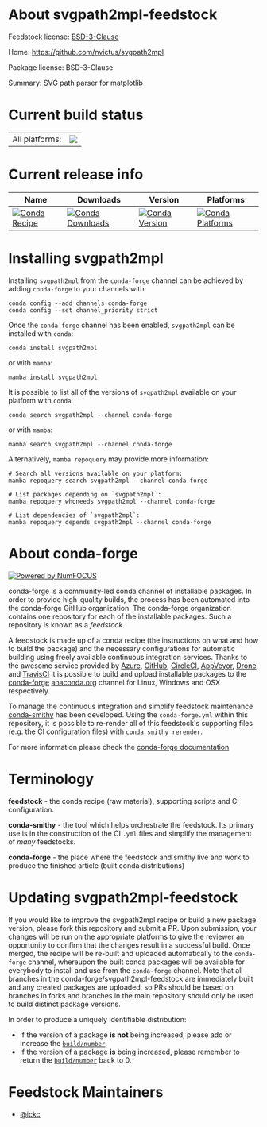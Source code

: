 About svgpath2mpl-feedstock
===========================

Feedstock license: [BSD-3-Clause](https://github.com/conda-forge/svgpath2mpl-feedstock/blob/main/LICENSE.txt)

Home: https://github.com/nvictus/svgpath2mpl

Package license: BSD-3-Clause

Summary: SVG path parser for matplotlib

Current build status
====================


<table><tr><td>All platforms:</td>
    <td>
      <a href="https://dev.azure.com/conda-forge/feedstock-builds/_build/latest?definitionId=14086&branchName=main">
        <img src="https://dev.azure.com/conda-forge/feedstock-builds/_apis/build/status/svgpath2mpl-feedstock?branchName=main">
      </a>
    </td>
  </tr>
</table>

Current release info
====================

| Name | Downloads | Version | Platforms |
| --- | --- | --- | --- |
| [![Conda Recipe](https://img.shields.io/badge/recipe-svgpath2mpl-green.svg)](https://anaconda.org/conda-forge/svgpath2mpl) | [![Conda Downloads](https://img.shields.io/conda/dn/conda-forge/svgpath2mpl.svg)](https://anaconda.org/conda-forge/svgpath2mpl) | [![Conda Version](https://img.shields.io/conda/vn/conda-forge/svgpath2mpl.svg)](https://anaconda.org/conda-forge/svgpath2mpl) | [![Conda Platforms](https://img.shields.io/conda/pn/conda-forge/svgpath2mpl.svg)](https://anaconda.org/conda-forge/svgpath2mpl) |

Installing svgpath2mpl
======================

Installing `svgpath2mpl` from the `conda-forge` channel can be achieved by adding `conda-forge` to your channels with:

```
conda config --add channels conda-forge
conda config --set channel_priority strict
```

Once the `conda-forge` channel has been enabled, `svgpath2mpl` can be installed with `conda`:

```
conda install svgpath2mpl
```

or with `mamba`:

```
mamba install svgpath2mpl
```

It is possible to list all of the versions of `svgpath2mpl` available on your platform with `conda`:

```
conda search svgpath2mpl --channel conda-forge
```

or with `mamba`:

```
mamba search svgpath2mpl --channel conda-forge
```

Alternatively, `mamba repoquery` may provide more information:

```
# Search all versions available on your platform:
mamba repoquery search svgpath2mpl --channel conda-forge

# List packages depending on `svgpath2mpl`:
mamba repoquery whoneeds svgpath2mpl --channel conda-forge

# List dependencies of `svgpath2mpl`:
mamba repoquery depends svgpath2mpl --channel conda-forge
```


About conda-forge
=================

[![Powered by
NumFOCUS](https://img.shields.io/badge/powered%20by-NumFOCUS-orange.svg?style=flat&colorA=E1523D&colorB=007D8A)](https://numfocus.org)

conda-forge is a community-led conda channel of installable packages.
In order to provide high-quality builds, the process has been automated into the
conda-forge GitHub organization. The conda-forge organization contains one repository
for each of the installable packages. Such a repository is known as a *feedstock*.

A feedstock is made up of a conda recipe (the instructions on what and how to build
the package) and the necessary configurations for automatic building using freely
available continuous integration services. Thanks to the awesome service provided by
[Azure](https://azure.microsoft.com/en-us/services/devops/), [GitHub](https://github.com/),
[CircleCI](https://circleci.com/), [AppVeyor](https://www.appveyor.com/),
[Drone](https://cloud.drone.io/welcome), and [TravisCI](https://travis-ci.com/)
it is possible to build and upload installable packages to the
[conda-forge](https://anaconda.org/conda-forge) [anaconda.org](https://anaconda.org/)
channel for Linux, Windows and OSX respectively.

To manage the continuous integration and simplify feedstock maintenance
[conda-smithy](https://github.com/conda-forge/conda-smithy) has been developed.
Using the ``conda-forge.yml`` within this repository, it is possible to re-render all of
this feedstock's supporting files (e.g. the CI configuration files) with ``conda smithy rerender``.

For more information please check the [conda-forge documentation](https://conda-forge.org/docs/).

Terminology
===========

**feedstock** - the conda recipe (raw material), supporting scripts and CI configuration.

**conda-smithy** - the tool which helps orchestrate the feedstock.
                   Its primary use is in the construction of the CI ``.yml`` files
                   and simplify the management of *many* feedstocks.

**conda-forge** - the place where the feedstock and smithy live and work to
                  produce the finished article (built conda distributions)


Updating svgpath2mpl-feedstock
==============================

If you would like to improve the svgpath2mpl recipe or build a new
package version, please fork this repository and submit a PR. Upon submission,
your changes will be run on the appropriate platforms to give the reviewer an
opportunity to confirm that the changes result in a successful build. Once
merged, the recipe will be re-built and uploaded automatically to the
`conda-forge` channel, whereupon the built conda packages will be available for
everybody to install and use from the `conda-forge` channel.
Note that all branches in the conda-forge/svgpath2mpl-feedstock are
immediately built and any created packages are uploaded, so PRs should be based
on branches in forks and branches in the main repository should only be used to
build distinct package versions.

In order to produce a uniquely identifiable distribution:
 * If the version of a package **is not** being increased, please add or increase
   the [``build/number``](https://docs.conda.io/projects/conda-build/en/latest/resources/define-metadata.html#build-number-and-string).
 * If the version of a package **is** being increased, please remember to return
   the [``build/number``](https://docs.conda.io/projects/conda-build/en/latest/resources/define-metadata.html#build-number-and-string)
   back to 0.

Feedstock Maintainers
=====================

* [@ickc](https://github.com/ickc/)

